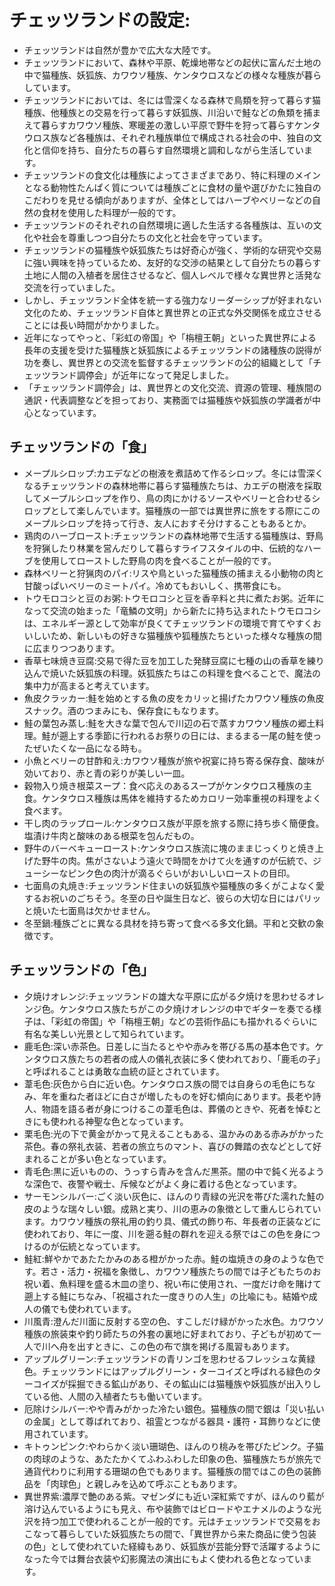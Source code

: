 # チェッツランドの設定:

* チェッツランドは自然が豊かで広大な大陸です。
* チェッツランドにおいて、森林や平原、乾燥地帯などの起伏に富んだ土地の中で猫種族、妖狐族、カワウソ種族、ケンタウロスなどの様々な種族が暮らしています。
* チェッツランドにおいては、冬には雪深くなる森林で鳥類を狩って暮らす猫種族、他種族との交易を行って暮らす妖狐族、川沿いで鮭などの魚類を捕まえて暮らすカワウソ種族、寒暖差の激しい平原で野牛を狩って暮らすケンタウロス族など各種族は、それぞれ種族単位で構成される社会の中、独自の文化と信仰を持ち、自分たちの暮らす自然環境と調和しながら生活しています。
* チェッツランドの食文化は種族によってさまざまであり、特に料理のメインとなる動物性たんぱく質については種族ごとに食材の量や選びかたに独自のこだわりを見せる傾向がありますが、全体としてはハーブやベリーなどの自然の食材を使用した料理が一般的です。
* チェッツランドのそれぞれの自然環境に適した生活する各種族は、互いの文化や社会を尊重しつつ自分たちの文化と社会を守っています。
* チェッツランドの猫種族や妖狐族たちは好奇心が強く、学術的な研究や交易に強い興味を持っているため、友好的な交渉の結果として自分たちの暮らす土地に人間の入植者を居住させるなど、個人レベルで様々な異世界と活発な交流を行っていました。
* しかし、チェッツランド全体を統一する強力なリーダーシップが好まれない文化のため、チェッツランド自体と異世界との正式な外交関係を成立させることには長い時間がかかりました。
* 近年になってやっと、「彩虹の帝国」や「栴檀王朝」といった異世界による長年の支援を受けた猫種族と妖狐族によるチェッツランドの諸種族の説得が功を奏し、異世界との交流を監督するチェッツランドの公的組織として「チェッツランド調停会」が近年になって発足しました。
* 「チェッツランド調停会」は、異世界との文化交流、資源の管理、種族間の通訳・代表調整などを担っており、実務面では猫種族や妖狐族の学識者が中心となっています。

## チェッツランドの「食」

* メープルシロップ:カエデなどの樹液を煮詰めて作るシロップ。冬には雪深くなるチェッツランドの森林地帯に暮らす猫種族たちは、カエデの樹液を採取してメープルシロップを作り、鳥の肉にかけるソースやベリーと合わせるシロップとして楽しんでいます。猫種族の一部では異世界に旅をする際にこのメープルシロップを持って行き、友人におすそ分けすることもあるとか。
* 鶏肉のハーブロースト:チェッツランドの森林地帯で生活する猫種族は、野鳥を狩猟したり林業を営んだりして暮らすライフスタイルの中、伝統的なハーブを使用してローストした野鳥の肉を食べることが一般的です。
* 森林ベリーと狩猟肉のパイ:リスや鳥といった猫種族の捕まえる小動物の肉と甘酸っぱいベリーのミートパイ。冷めてもおいしく、携帯食にも。
* トウモロコシと豆のお粥:トウモロコシと豆を香辛料と共に煮たお粥。近年になって交流の始まった「竜鱗の文明」から新たに持ち込まれたトウモロコシは、エネルギー源として効率が良くてチェッツランドの環境で育てやすくおいしいため、新しいもの好きな猫種族や狐種族たちといった様々な種族の間に広まりつつあります。
* 香草七味焼き豆腐:交易で得た豆を加工した発酵豆腐に七種の山の香草を練り込んで焼いた妖狐族の料理。妖狐族たちはこの料理を食べることで、魔法の集中力が高まると考えています。
* 魚皮クラッカー:鮭を始めとする魚の皮をカリッと揚げたカワウソ種族の魚皮スナック。酒のつまみにも、保存食にもなります。
* 鮭の葉包み蒸し:鮭を大きな葉で包んで川辺の石で蒸すカワウソ種族の郷土料理。鮭が遡上する季節に行われるお祭りの日には、まるまる一尾の鮭を使ったぜいたくな一品になる時も。
* 小魚とベリーの甘酢和え:カワウソ種族が旅や祝宴に持ち寄る保存食、酸味が効いており、赤と青の彩りが美しい一皿。
* 穀物入り焼き根菜スープ：食べ応えのあるスープがケンタウロス種族の主食。ケンタウロス種族は馬体を維持するためカロリー効率重視の料理をよく食べます。
* 干し肉のラップロール:ケンタウロス族が平原を旅する際に持ち歩く簡便食。塩漬け牛肉と酸味のある根菜を包んだもの。
* 野牛のバーベキューロースト:ケンタウロス族流に塊のままじっくりと焼き上げた野牛の肉。焦がさないよう遠火で時間をかけて火を通すのが伝統で、ジューシーなピンク色の肉汁が滴るぐらいがおいしいローストの目印。
* 七面鳥の丸焼き:チェッツランド住まいの妖狐族や猫種族の多くがこよなく愛するお祝いのごちそう。冬至の日や誕生日など、彼らの大切な日にはパリッと焼いた七面鳥は欠かせません。
* 冬至鍋:種族ごとに異なる具材を持ち寄って食べる多文化鍋。平和と交歓の象徴です。

## チェッツランドの「色」

* 夕焼けオレンジ:チェッツランドの雄大な平原に広がる夕焼けを思わせるオレンジ色。ケンタウロス族たちがこの夕焼けオレンジの中でギターを奏でる様子は、「彩虹の帝国」や「栴檀王朝」などの芸術作品にも描かれるぐらいに有名な美しい光景として知られています。
* 鹿毛色:深い赤茶色。日差しに当たるとやや赤みを帯びる馬の基本色です。ケンタウロス族たちの若者の成人の儀礼衣装に多く使われており、「鹿毛の子」と呼ばれることは勇敢な血統の証とされています。
* 葦毛色:灰色から白に近い色。ケンタウロス族の間では自身らの毛色にちなみ、年を重ねた者ほどに白さが増したものを好む傾向にあります。長老や詩人、物語を語る者が身につけるこの葦毛色は、葬儀のときや、死者を悼むときにも使われる神聖な色となっています。
* 栗毛色:光の下で黄金がかって見えることもある、温かみのある赤みがかった茶色。春の祭礼衣装、若者の旅立ちのマント、喜びの舞踏の衣などとして好まれることが多い色となっています。
* 青毛色:黒に近いものの、うっすら青みを含んだ黒茶。闇の中で鈍く光るような深色で、夜警や戦士、斥候などがよく身に着ける色となっています。
* サーモンシルバー:ごく淡い灰色に、ほんのり青緑の光沢を帯びた濡れた鮭の皮のような瑞々しい銀。成熟と実り、川の恵みの象徴として重んじられています。カワウソ種族の祭礼用の釣り具、儀式の飾り布、年長者の正装などに使われており、年に一度、川を遡る鮭の群れを迎える祭ではこの色を身につけるのが伝統となっています。
* 鮭紅:鮮やかであたたかみのある橙がかった赤。鮭の塩焼きの身のような色です。若さ・活力・祝福を象徴し、カワウソ種族たちの間では子どもたちのお祝い着、魚料理を盛る木皿の塗り、祝い布に使用され、一度だけ命を賭けて遡上する鮭にちなみ、「祝福された一度きりの人生」の比喩にも。結婚や成人の儀でも使われています。
* 川風青:澄んだ川面に反射する空の色、すこしだけ緑がかった水色。カワウソ種族の旅装束や釣り師たちの外套の裏地に好まれており、子どもが初めて一人で川へ舟を出すときに、この色の布で旗を掲げる風習もあります。
* アップルグリーン:チェッツランドの青リンゴを思わせるフレッシュな黄緑色。チェッツランドにはアップルグリーン・ターコイズと呼ばれる緑色のターコイズが採掘できる鉱山があり、その鉱山には猫種族や妖狐族が出入りしている他、人間の入植者たちも働いています。
* 厄除けシルバー:やや青みがかった冷たい銀色。猫種族の間で銀は「災い払いの金属」として尊ばれており、祖霊とつながる器具・護符・耳飾りなどに使用されています。
* キトゥンピンク:やわらかく淡い珊瑚色、ほんのり桃みを帯びたピンク。子猫の肉球のような、あたたかくてふわふわした印象の色、猫種族たちが旅先で通貨代わりに利用する珊瑚の色でもあります。猫種族の間ではこの色の装飾品を「肉球色」と親しみを込めて呼ぶこともあります。
* 異世界紫:濃厚で艶のある紫。マゼンダにも近い深紅紫ですが、ほんのり藍が溶け込んでいるようにも見え、布や装飾ではビロードやエナメルのような光沢を持つ加工で使われることが一般的です。元はチェッツランドで交易をおこなって暮らしていた妖狐族たちの間で、「異世界から来た商品に使う包装の色」として使われていた経緯もあり、妖狐族が芸能分野で活躍するようになった今では舞台衣装や幻影魔法の演出にもよく使われる色となっています。
